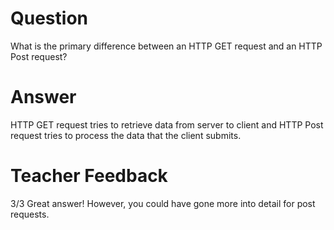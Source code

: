 # Question

What is the primary difference between an HTTP GET request and an HTTP Post request?

# Answer
 HTTP GET request tries to retrieve data from server to client and HTTP Post request tries to process the data that the client submits.


# Teacher Feedback
3/3
Great answer! However, you could have gone more into detail for post requests. 